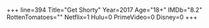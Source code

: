 +++
line=394
Title="Get Shorty"
Year=2017
Age="18+"
IMDb="8.2"
RottenTomatoes=""
Netflix=1
Hulu=0
PrimeVideo=0
Disney=0
+++

